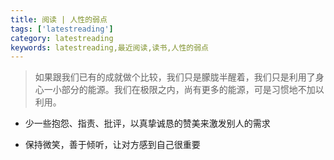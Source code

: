 ```yaml
---
title: 阅读 | 人性的弱点
tags: ['latestreading']
category: latestreading
keywords: latestreading,最近阅读,读书,人性的弱点
---
```


> 如果跟我们已有的成就做个比较，我们只是朦胧半醒着，我们只是利用了身心一小部分的能源。我们在极限之内，尚有更多的能源，可是习惯地不加以利用。

- 少一些抱怨、指责、批评，以真挚诚恳的赞美来激发别人的需求

- 保持微笑，善于倾听，让对方感到自己很重要
